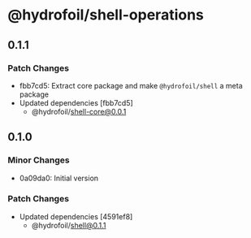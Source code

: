 # @hydrofoil/shell-operations

## 0.1.1

### Patch Changes

- fbb7cd5: Extract core package and make `@hydrofoil/shell` a meta package
- Updated dependencies [fbb7cd5]
  - @hydrofoil/shell-core@0.0.1

## 0.1.0

### Minor Changes

- 0a09da0: Initial version

### Patch Changes

- Updated dependencies [4591ef8]
  - @hydrofoil/shell@0.1.1
